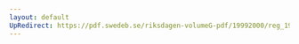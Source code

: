 ```yaml
---
layout: default
UpRedirect: https://pdf.swedeb.se/riksdagen-volumeG-pdf/19992000/reg_19992000/reg_19992000_0022.pdf
---
```

